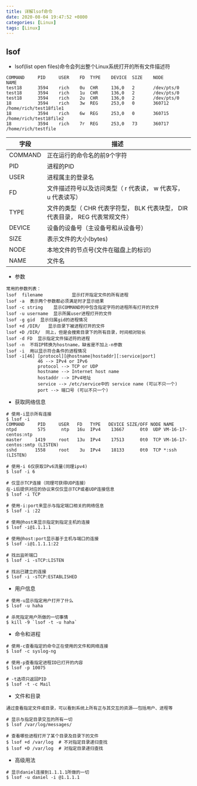 ```yaml
---
title: 详解lsof命令
date: 2020-08-04 19:47:52 +0800
categories: [Linux]
tags: [Linux]
---
```



## lsof

- lsof(list open files)命令会列出整个Linux系统打开的所有文件描述符

```shell
COMMAND 	PID 	USER 	FD 	TYPE 	DEVICE 	SIZE 	NODE 			NAME
test18 		3594 	rich 	0u 	CHR 	136,0 	2 		/dev/pts/0
test18 		3594 	rich 	1u 	CHR 	136,0 	2 		/dev/pts/0
test18 		3594 	rich 	2u 	CHR 	136,0 	2 		/dev/pts/0
18 		    3594 	rich 	3w 	REG 	253,0 	0 		360712 			/home/rich/test18file1
18 		    3594 	rich 	6w 	REG 	253,0 	0 		360715 			/home/rich/test18file2
18 		    3594 	rich 	7r 	REG 	253,0 	73 		360717 			/home/rich/testfile
```

| 字段    | 描述                                                         |
| ------- | ------------------------------------------------------------ |
| COMMAND | 正在运行的命令名的前9个字符                                  |
| PID     | 进程的PID                                                    |
| USER    | 进程属主的登录名                                             |
| FD      | 文件描述符号以及访问类型（ r 代表读， w 代表写， u 代表读写） |
| TYPE    | 文件的类型（ CHR 代表字符型， BLK 代表块型， DIR 代表目录， REG 代表常规文件） |
| DEVICE  | 设备的设备号（主设备号和从设备号）                           |
| SIZE    | 表示文件的大小(bytes)                                        |
| NODE    | 本地文件的节点号(文件在磁盘上的标识)                         |
| NAME    | 文件名                                                       |

- 参数

```shell
常用的参数列表：
lsof  filename           显示打开指定文件的所有进程
lsof -a  表示两个参数都必须满足时才显示结果
lsof -c string    显示COMMAND列中包含指定字符的进程所有打开的文件
lsof -u username  显示所属user进程打开的文件
lsof -g gid  显示归属gid的进程情况
lsof +d /DIR/   显示目录下被进程打开的文件
lsof +D /DIR/  同上，但是会搜索目录下的所有目录，时间相对较长
lsof -d FD  显示指定文件描述符的进程
lsof -n  不将IP转换为hostname，缺省是不加上-n参数
lsof -i  用以显示符合条件的进程情况
lsof -i[46] [protocol][@hostname|hostaddr][:service|port]
            46 --> IPv4 or IPv6
            protocol --> TCP or UDP
            hostname --> Internet host name
            hostaddr --> IPv4地址
            service --> /etc/service中的 service name (可以不只一个)
            port --> 端口号 (可以不只一个)
```

- 获取网络信息

```shell
# 使用-i显示所有连接
$ lsof -i
COMMAND     PID     USER   FD   TYPE   DEVICE SIZE/OFF NODE NAME
ntpd        575      ntp   16u  IPv4    13667      0t0  UDP VM-16-17-centos:ntp 
master     1419     root   13u  IPv4    17513      0t0  TCP VM-16-17-centos:smtp (LISTEN)
sshd       1558     root    3u  IPv4    18133      0t0  TCP *:ssh (LISTEN)

# 使用-i 6仅获取IPv6流量(同理ipv4)
$ lsof -i 6

# 仅显示TCP连接（同理可获得UDP连接）
在-i后提供对应的协议来仅仅显示TCP或者UDP连接信息
$ lsof -i TCP

# 使用-i:port来显示与指定端口相关的网络信息
$ lsof -i :22

# 使用@host来显示指定到指定主机的连接
$ lsof -i@1.1.1.1

# 使用@host:port显示基于主机与端口的连接
$ lsof -i@1.1.1.1:22

# 找出监听端口
$ lsof -i -sTCP:LISTEN

# 找出已建立的连接
$ lsof -i -sTCP:ESTABLISHED
```

- 用户信息

```shell
# 使用-u显示指定用户打开了什么
$ lsof -u haha

# 杀死指定用户所做的一切事情
$ kill -9 `lsof -t -u haha`
```

- 命令和进程

```shell
# 使用-c查看指定的命令正在使用的文件和网络连接
$ lsof -c syslog-ng

# 使用-p查看指定进程ID已打开的内容
$ lsof -p 10075

# -t选项只返回PID
$ lsof -t -c Mail
```

- 文件和目录

```shell
通过查看指定文件或目录，可以看到系统上所有正与其交互的资源——包括用户、进程等

# 显示与指定目录交互的所有一切
$ lsof /var/log/messages/

# 查看哪些进程打开了某个目录及目录下的文件
$ lsof +d /var/log  # 不对指定目录递归查找
$ lsof +D /var/log	# 对指定目录递归查找
```

- 高级用法

```shell
# 显示daniel连接到1.1.1.1所做的一切
$ lsof -u daniel -i @1.1.1.1
```